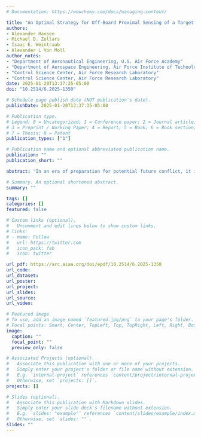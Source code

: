```yaml
---
# Documentation: https://wowchemy.com/docs/managing-content/

title: "An Optimal Strategy for Off-Board Proximal Sensing of a Target: Part 2"
authors:
- Alexander Hansen
- Michael D. Zollars
- Isaac E. Weintraub
- Alexander L Von Moll
author_notes:
- "Department of Aeronautical Engineering, U.S. Air Force Academy"
- "Department of Aerospace Engineering, Air Force Institute of Technology"
- "Control Science Center, Air Force Research Laboratory"
- "Control Science Center, Air Force Research Laboratory"
date: 2025-01-20T13:37:35-05:00
doi: "10.2514/6.2025-1350"

# Schedule page publish date (NOT publication's date).
publishDate: 2025-01-20T13:37:35-05:00

# Publication type.
# Legend: 0 = Uncategorized; 1 = Conference paper; 2 = Journal article;
# 3 = Preprint / Working Paper; 4 = Report; 5 = Book; 6 = Book section;
# 7 = Thesis; 8 = Patent
publication_types: ["1"]

# Publication name and optional abbreviated publication name.
publication: ""
publication_short: ""

abstract: "In an era of preparation for potential future conflict, it is of utter importance to uncover methods of amplifying crewed aircraft capability with novel un-crewed systems. To further that goal, this work considers a two-agent scenario of a faster, unmanned turn-constrained pursuer with an engagement zone (EZ) and a non-maneuvering mobile evader. The pursuer aims to capture an evader with its circular EZ. The pursuer's EZ is dynamic and shifts as a function of the evader's velocity vector in both magnitude and direction. Using nonlinear optimal control techniques, the optimal trajectory and minimum time to engage the evader are determined for various pursuer initial headings and positions through MATLAB simulation. The results build a control strategy given the scenario, with analytic solution validation. Results lay a foundation to model pursuer-evader capture scenarios with a dynamic EZ, leading to general guidelines for real-time control strategies. This work culminates in an attempt to find an algorithm that would yield a dispersal surface in any pursuer/evader scenario and establish a comparative angle for the pursuer to guarantee optimal turn direction to engage the evader in minimum time."

# Summary. An optional shortened abstract.
summary: ""

tags: []
categories: []
featured: false

# Custom links (optional).
#   Uncomment and edit lines below to show custom links.
# links:
# - name: Follow
#   url: https://twitter.com
#   icon_pack: fab
#   icon: twitter

url_pdf: https://arc.aiaa.org/doi/epdf/10.2514/6.2025-1350
url_code:
url_dataset:
url_poster:
url_project:
url_slides:
url_source:
url_video:

# Featured image
# To use, add an image named `featured.jpg/png` to your page's folder. 
# Focal points: Smart, Center, TopLeft, Top, TopRight, Left, Right, BottomLeft, Bottom, BottomRight.
image:
  caption: ""
  focal_point: ""
  preview_only: false

# Associated Projects (optional).
#   Associate this publication with one or more of your projects.
#   Simply enter your project's folder or file name without extension.
#   E.g. `internal-project` references `content/project/internal-project/index.md`.
#   Otherwise, set `projects: []`.
projects: []

# Slides (optional).
#   Associate this publication with Markdown slides.
#   Simply enter your slide deck's filename without extension.
#   E.g. `slides: "example"` references `content/slides/example/index.md`.
#   Otherwise, set `slides: ""`.
slides: ""
---
```

